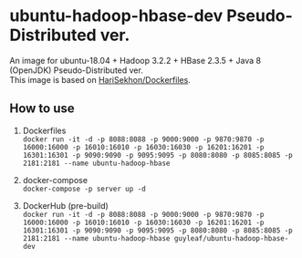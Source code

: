 # ubuntu-hadoop-hbase-dev Pseudo-Distributed ver.
An image for ubuntu-18.04 + Hadoop 3.2.2 + HBase 2.3.5 + Java 8 (OpenJDK) Pseudo-Distributed ver.  
This image is based on [HariSekhon/Dockerfiles](https://github.com/HariSekhon/Dockerfiles).

## How to use
1. Dockerfiles  
`docker run -it -d -p 8088:8088 -p 9000:9000 -p 9870:9870 -p 16000:16000 -p 16010:16010 -p 16030:16030 -p 16201:16201 -p 16301:16301 -p 9090:9090 -p 9095:9095 -p 8080:8080 -p 8085:8085 -p 2181:2181 --name ubuntu-hadoop-hbase`

2. docker-compose  
`docker-compose -p server up -d`

3. DockerHub (pre-build)  
`docker run -it -d -p 8088:8088 -p 9000:9000 -p 9870:9870 -p 16000:16000 -p 16010:16010 -p 16030:16030 -p 16201:16201 -p 16301:16301 -p 9090:9090 -p 9095:9095 -p 8080:8080 -p 8085:8085 -p 2181:2181 --name ubuntu-hadoop-hbase guyleaf/ubuntu-hadoop-hbase-dev`
